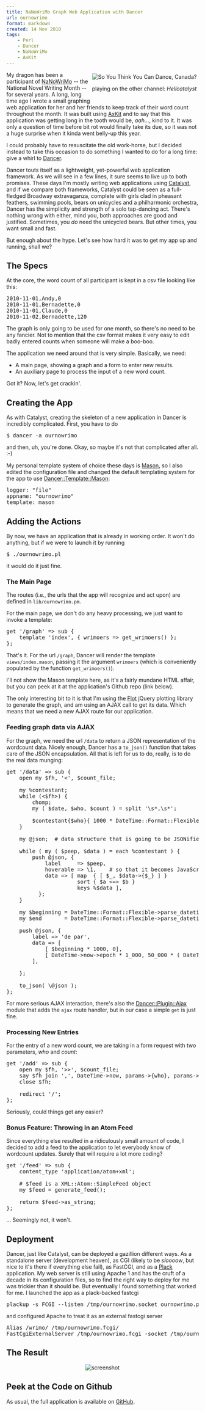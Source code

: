 ```yaml
---
title: NaNoWriMo Graph Web Application with Dancer
url: ournowrimo
format: markdown
created: 14 Nov 2010
tags:
    - Perl
    - Dancer
    - NaNoWriMo
    - AxKit
---
```


<div style="float: right; margin: 5px;">
<img src="__ENTRY_DIR__/so-you-think-you-can-dance-canada.jpg"
    alt="So You Think You Can Dance, Canada?" />
    <p>playing on the other channel: <i>Hellcatalyst</i></p>
</div>

My dragon has been a participant of [NaNoWriMo](http://www.nanowrimo.org/) --
the National Novel Writing Month -- for several years. 
A long, long time ago I wrote a small graphing web application for her and her
friends to keep track of their word count throughout the month.  It
was built using [AxKit](cpan) and to say that
this application was getting long in the tooth would be, *aah...*, kind to it. 
It was only a question of time before bit rot
would finally take its due, so it was not a huge surprise when it kinda went
belly-up this year.

I could probably have to resuscitate the old work-horse, but I decided instead
to take
this occasion to do something I wanted to do for a long time: 
give a whirl to [Dancer](cpan).

Dancer touts itself as a lightweight, yet-powerful web application framework. As 
we will see in a few lines, it sure seems to live up to both promises.
These days I'm mostly writing web applications using [Catalyst](cpan),
and if we compare both frameworks, Catalyst could be seen as a full-fledged Broadway
extravaganza, complete with girls clad in pheasant feathers, swimming 
pools, bears on unicycles and a philharmonic orchestra, Dancer has 
the simplicity and strength of a solo tap-dancing act. There's nothing wrong
with either, mind you, both
approaches are good and justified. Sometimes, you *do* need the unicycled
bears.  But other times, you want small and fast.

But enough about the hype. Let's see how hard it was to get my app up and
running, shall we?

## The Specs

At the core, the word count of all participant
is kept in a csv file looking like this:

<pre code="plain">
2010-11-01,Andy,0
2010-11-01,Bernadette,0
2010-11-01,Claude,0
2010-11-02,Bernadette,120
</pre>

The graph is only going to be used for one month, so there's no need to be any
fancier.  Not to mention that the csv format makes it very easy to edit badly entered counts when
someone will make a boo-boo.

The application we need around that is very simple. Basically, we need:

* A main page, showing a graph and a form to enter new results.
* An auxiliary page to process the input of a new word count.

Got it? Now, let's get crackin'.

## Creating the App

As with Catalyst, creating the skeleton of a new application in Dancer is incredibly
complicated. First, you have to do

<pre code="bash">
$ dancer -a ournowrimo
</pre>

and then, uh, you're done.  Okay, so maybe it's not that complicated after
all. :-)

My personal template system of choice these days is [Mason](cpan), so I
also edited the configuration file and changed the default templating system for the app to use
[Dancer::Template::Mason](cpan): 

<pre lang="plain">
logger: "file"
appname: "ournowrimo"
template: mason
</pre>

## Adding the Actions

By now, we have an application that is already in working order. It won't do
anything, but if we were to launch it by running

<pre code="bash">
$ ./ournowrimo.pl
</pre>

it would do it just fine.

### The Main Page

The routes (i.e., the urls that the app will recognize and act upon) are
defined in `lib/ournowrimo.pm`.  

For the main page, we don't do any heavy processing, we just want to invoke
a template:

<pre code="perl">
get '/graph' => sub {
    template 'index', { wrimoers => get_wrimoers() };
};
</pre>

That's it. For the url `/graph`, Dancer will 
render the template `views/index.mason`, passing
it the argument `wrimoers` (which is conveniently
populated by the function `get_wrimoers()`).

I'll not show the Mason template here, as it's
a fairly mundane HTML affair, but you can peek
at it at the application's Github repo (link below).  

The only interesting bit to it is that I'm 
using the [Flot](http://code.google.com/p/flot/)
jQuery plotting library to generate the graph,
and am using an AJAX call to get its data. Which
means that we need a new AJAX route for our application.

### Feeding graph data via AJAX

For the graph, we need the url `/data` to return 
a JSON representation of the wordcount data. Nicely enough,
Dancer has a `to_json()` function that takes care of the 
JSON encapsulation. All that is left for us to do, really, is 
to do the real data munging:

<pre code="Perl">
get '/data' => sub {
    open my $fh, '&lt;', $count_file;

    my %contestant;
    while (&lt;$fh>) {
        chomp;
        my ( $date, $who, $count ) = split '\s*,\s*';

        $contestant{$who}{ 1000 * DateTime::Format::Flexible->parse_datetime($date)->epoch } = $count;
    }

    my @json;  # data structure that is going to be JSONified

    while ( my ( $peep, $data ) = each %contestant ) {
        push @json, { 
            label     => $peep,
            hoverable => \1,    # so that it becomes JavaScript's 'true'
            data => [ map  { [ $_, $data->{$_} ] } 
                      sort { $a &lt;=> $b } 
                      keys %$data ],
          };
    }

    my $beginning = DateTime::Format::Flexible->parse_datetime( "2010-11-01")->epoch;
    my $end       = DateTime::Format::Flexible->parse_datetime( "2010-12-01")->epoch;

    push @json, {
        label => 'de par',
        data => [
            [ $beginning * 1000, 0],
            [ DateTime->now->epoch * 1_000, 50_000 * ( DateTime->now->epoch - $beginning ) / ( $end - $beginning ) ]
        ],

    };

    to_json( \@json );
};
</pre>

For more serious AJAX interaction, there's also the
[Dancer::Plugin::Ajax](cpan) module that adds
the `ajax` route handler, but in our case a simple `get` 
is just fine.

### Processing New Entries

For the entry of a new word count, we are taking in a form request with two
parameters, *who* and *count*:

<pre code="Perl">
get '/add' => sub {
    open my $fh, '>>', $count_file;
    say $fh join ',', DateTime->now, params->{who}, params->{count};
    close $fh;

    redirect '/';
};
</pre>

Seriously, could things get any easier?

### Bonus Feature: Throwing in an Atom Feed

Since everything else resulted in a ridiculously small amount of code, 
I decided to add a feed to the application to let everybody know of 
wordcount updates.  Surely that will require a lot more coding?

<pre code="Perl">
get '/feed' => sub {
    content_type 'application/atom+xml';

    # $feed is a XML::Atom::SimpleFeed object
    my $feed = generate_feed();

    return $feed->as_string;
};
</pre>

... Seemingly not, it won't.

## Deployment

Dancer, just like Catalyst, can be deployed a gazillion different ways. 
As a standalone server (development heaven), as CGI (likely to be *sloooow*,
but nice to it's there if everything else fail), as FastCGI, and as a
[Plack](cpan) application.  My web server is still using Apache 1 and
has the cruft of a decade in its configuration files,  so to find the right way
to deploy for me was trickier than it should be.  But eventually I found
something that worked for me.  I launched the app as a plack-backed fastcgi 

<pre code="bash">
plackup -s FCGI --listen /tmp/ournowrimo.socket ournowrimo.pl
</pre>

and configured Apache to treat it as an external fastcgi server

<pre code="plain">
Alias /wrimo/ /tmp/ournowrimo.fcgi/
FastCgiExternalServer /tmp/ournowrimo.fcgi -socket /tmp/ournowrimo.socket
</pre>

## The Result

<div align="center">
<img src="__ENTRY_DIR__/ournowrimo.png" alt="screenshot" />
</div>

## Peek at the Code on Github

As usual, the full application  is available on [GitHub](http://github.com/yanick/ournowrimo).




